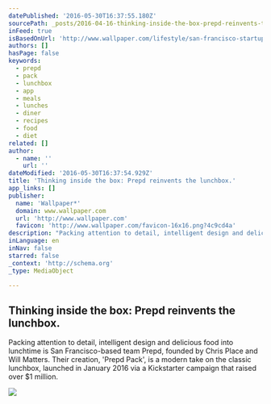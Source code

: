 ```yaml
---
datePublished: '2016-05-30T16:37:55.180Z'
sourcePath: _posts/2016-04-16-thinking-inside-the-box-prepd-reinvents-the-lunchbox-or-life.md
inFeed: true
isBasedOnUrl: 'http://www.wallpaper.com/lifestyle/san-francisco-startup-prepd-pack-reinvents-the-lunchbox'
authors: []
hasPage: false
keywords:
  - prepd
  - pack
  - lunchbox
  - app
  - meals
  - lunches
  - diner
  - recipes
  - food
  - diet
related: []
author:
  - name: ''
    url: ''
dateModified: '2016-05-30T16:37:54.929Z'
title: 'Thinking inside the box: Prepd reinvents the lunchbox.'
app_links: []
publisher:
  name: 'Wallpaper*'
  domain: www.wallpaper.com
  url: 'http://www.wallpaper.com'
  favicon: 'http://www.wallpaper.com/favicon-16x16.png?4c9cd4a'
description: "Packing attention to detail, intelligent design and delicious food into lunchtime is San Francisco-based team Prepd, founded by Chris Place and Will Matters. Their creation, 'Prepd Pack', is a modern take on the classic lunchbox, launched in January 2016 via a Kickstarter campaign that raised over $1 million."
inLanguage: en
inNav: false
starred: false
_context: 'http://schema.org'
_type: MediaObject

---
```

<article style=""><h1>Thinking inside the box: Prepd reinvents the lunchbox.</h1><p>Packing attention to detail, intelligent design and delicious food into lunchtime is San Francisco-based team Prepd, founded by Chris Place and Will Matters. Their creation, 'Prepd Pack', is a modern take on the classic lunchbox, launched in January 2016 via a Kickstarter campaign that raised over $1 million.</p><img src="https://s3-us-west-2.amazonaws.com/the-grid-img/p/53a022f82e153fb6ebb5204fcc6e09944b676b68.jpg" /></article>